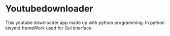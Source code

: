 # Youtubedownloader


This youtube downloader app made up with python programming.
In python kivymd frameWork used for Gui interface
